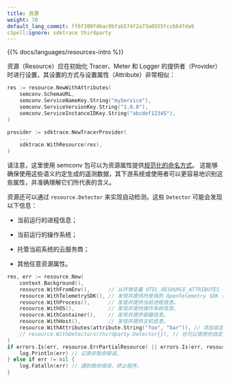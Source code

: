 ```yaml
---
title: 资源
weight: 70
default_lang_commit: ff6f300f46ac9bfab574f2a73a0555fccb64fda9
cSpell:ignore: sdktrace thirdparty
---
```


{{% docs/languages/resources-intro %}}

资源（Resource）应在初始化 Tracer、Meter 和 Logger 的提供者（Provider）时进行设置，其设置的方式与设置属性（Attribute）非常相似：

```go
res := resource.NewWithAttributes(
    semconv.SchemaURL,
    semconv.ServiceNameKey.String("myService"),
    semconv.ServiceVersionKey.String("1.0.0"),
    semconv.ServiceInstanceIDKey.String("abcdef12345"),
)

provider := sdktrace.NewTracerProvider(
    ...
    sdktrace.WithResource(res),
)
```

请注意，这里使用 semconv 包可以为资源属性提供[规范化的命名方式](/docs/concepts/semantic-conventions/)。
这能够确保使用这些语义约定生成的遥测数据，其下游系统或使用者可以更容易地识别这些属性，并准确理解它们所代表的含义。

资源还可以通过 `resource.Detector` 来实现自动检测。这些 `Detector` 可能会发现以下信息：

- 当前运行的进程信息；

- 当前运行的操作系统；

- 托管当前系统的云服务商；

- 其他任意资源属性。

```go
res, err := resource.New(
	context.Background(),
	resource.WithFromEnv(),      // 从环境变量 OTEL_RESOURCE_ATTRIBUTES 和 OTEL_SERVICE_NAME 中发现并提供属性。
	resource.WithTelemetrySDK(), // 发现并提供所使用的 OpenTelemetry SDK 信息。
	resource.WithProcess(),      // 发现并提供当前进程信息。
	resource.WithOS(),           // 发现并提供操作系统信息。
	resource.WithContainer(),    // 发现并提供容器信息。
	resource.WithHost(),         // 发现并提供主机信息。
	resource.WithAttributes(attribute.String("foo", "bar")), // 添加自定义资源属性。
	// resource.WithDetectors(thirdparty.Detector{}), // 也可以使用你自定义的外部 Detector 实现。
)
if errors.Is(err, resource.ErrPartialResource) || errors.Is(err, resource.ErrSchemaURLConflict) {
	log.Println(err) // 记录非致命错误。
} else if err != nil {
	log.Fatalln(err) // 遇到致命错误，终止程序。
}
```
